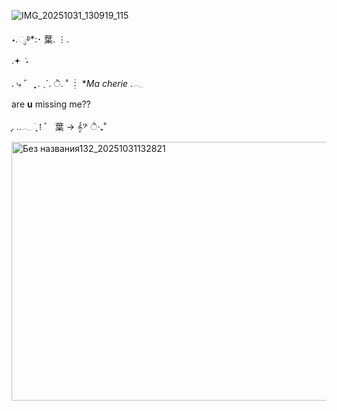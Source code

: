 ![IMG_20251031_130919_115](https://github.com/user-attachments/assets/6cdfb3b7-d233-4daa-b320-bcd2ada1d872)

 ⋆.ೃ࿔*:･                               葉.  ⋮.            
                  .𖥔 ݁ ˖

.    ⤷         ゛ ִִֶֶָ ִִֶֶ.                  ˎˊ.                   ੈ.                            ˚ ┊
 **Ma cherie* .𓂃 

    
   are **u** missing  me??

ִֶָ. ..𓂃 ࣪ ִֶָ                ⁞                       ゛   葉
    →               𝄞𝄢              ੈ‧₊˚
   
<img width="736" height="414" alt="Без названия132_20251031132821" src="https://github.com/user-attachments/assets/dfe92680-180f-4fa0-a637-54ee1753915c" />

